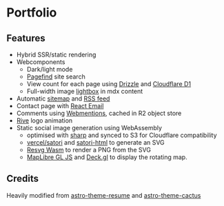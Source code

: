 # Portfolio

## Features

- Hybrid SSR/static rendering
- Webcomponents
  - Dark/light mode
  - [Pagefind](https://pagefind.app/) site search
  - View count for each page using [Drizzle](https://orm.drizzle.team/) and [Cloudflare D1](https://developers.cloudflare.com/d1/)
  - Full-width image [lightbox](https://code.juliancataldo.com/component/astro-lightbox/) in mdx content
- Automatic [sitemap](https://docs.astro.build/en/guides/integrations-guide/sitemap/) and [RSS feed](https://docs.astro.build/en/guides/rss/)
- Contact page with [React Email](https://react.email/)
- Comments using [Webmentions](https://indieweb.org/Webmention), cached in R2 object store
- [Rive](https://github.com/rive-app/rive-wasm) logo animation
- Static social image generation using WebAssembly
  - optimised with [sharp](https://sharp.pixelplumbing.com/) and synced to S3 for Cloudflare compatibility
  - [vercel/satori](https://github.com/vercel/satori) and [satori-html](https://github.com/natemoo-re/satori-html) to generate an SVG
  - [Resvg Wasm](https://github.com/yisibl/resvg-js) to render a PNG from the SVG
  - [MapLibre GL JS](https://maplibre.org/) and [Deck.gl](https://deck.gl/) to display the rotating map.

## Credits

Heavily modified from [astro-theme-resume](https://github.com/srleom/astro-theme-resume) and
[astro-theme-cactus](https://github.com/chrismwilliams/astro-theme-cactus)
